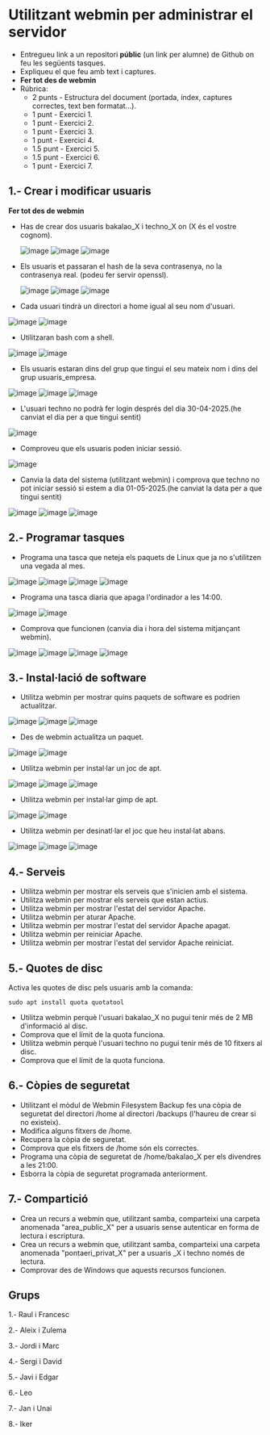 # Utilitzant webmin per administrar el servidor

- Entregueu link a un repositori **públic** (un link per alumne) de Github on feu les següents tasques.
- Expliqueu el que feu amb text i captures.
- **Fer tot des de webmin**
- Rúbrica:
  - 2 punts - Estructura del document (portada, índex, captures correctes, text ben formatat...).
  - 1 punt - Exercici 1.
  - 1 punt - Exercici 2.
  - 1 punt - Exercici 3.
  - 1 punt - Exercici 4.
  - 1.5 punt - Exercici 5.
  - 1.5 punt - Exercici 6.
  - 1 punt - Exercici 7.

## 1.- Crear i modificar usuaris

**Fer tot des de webmin**

- Has de crear dos usuaris bakalao_X i techno_X on (X és el vostre cognom).

  ![image](https://github.com/user-attachments/assets/b5115ef7-7eb4-4986-96dc-b625e6ea27e7)
  ![image](https://github.com/user-attachments/assets/33622996-358d-447b-bbd1-3be8079bd64d)
  ![image](https://github.com/user-attachments/assets/d0c40d31-fa5b-4d0e-9f2e-3680654bcd41)

- Els usuaris et passaran el hash de la seva contrasenya, no la contrasenya real. (podeu fer servir openssl).

  ![image](https://github.com/user-attachments/assets/bd527a86-9e23-4ffe-bb0e-5c3b1abbdba8)
  ![image](https://github.com/user-attachments/assets/e534b03d-5b49-49d8-a9e5-05a010b5cea1)
  ![image](https://github.com/user-attachments/assets/a4756803-0af6-486f-9391-225bf357c7c0)


- Cada usuari tindrà un directori a home igual al seu nom d'usuari.

 ![image](https://github.com/user-attachments/assets/f78c9802-5455-44a9-a8b3-7689520b248e)
 ![image](https://github.com/user-attachments/assets/0e30ed1a-f32c-41ff-86e3-d4b348569485)



- Utilitzaran bash com a shell.

 ![image](https://github.com/user-attachments/assets/937efcf9-dfa2-44fd-9650-5a0b23963ebd)
 ![image](https://github.com/user-attachments/assets/dae5a2bf-b6be-419e-98b3-4e31ee891bed)

- Els usuaris estaran dins del grup que tingui el seu mateix nom i dins del grup usuaris_empresa.
  
 ![image](https://github.com/user-attachments/assets/229d7464-08cf-486f-8466-07b80a3f46b3)
 ![image](https://github.com/user-attachments/assets/ac4f021c-31b0-432e-a116-57b85875a8da)
 ![image](https://github.com/user-attachments/assets/577fbf8d-4245-4913-891b-5849dcecf39e)

- L'usuari techno no podrà fer login després del dia 30-04-2025.(he canviat el dia per a que tingui sentit)

![image](https://github.com/user-attachments/assets/db0cfdf2-8867-45ac-b1ba-5d221d548987)

- Comproveu que els usuaris poden iniciar sessió.

 ![image](https://github.com/user-attachments/assets/bd9c2423-a9a1-4f0d-979c-8fc1189baa8b)

- Canvia la data del sistema (utilitzant webmin) i comprova que techno no pot iniciar sessió si estem a dia 01-05-2025.(he canviat la data per a que tingui sentit)

 ![image](https://github.com/user-attachments/assets/360e739a-1cee-443b-a2f0-0a4bd02b7290)
 ![image](https://github.com/user-attachments/assets/ccbf5f48-5780-459f-9fba-1423d676a257)
 ![image](https://github.com/user-attachments/assets/2c0169f8-daa0-45c6-9337-ddcc88b97302)

## 2.- Programar tasques

- Programa una tasca que neteja els paquets de Linux que ja no s'utilitzen una vegada al mes.

 ![image](https://github.com/user-attachments/assets/2a227481-4bbe-41e6-a2ef-2f5d9660c891)
 ![image](https://github.com/user-attachments/assets/a5774700-98b0-4e0b-b69f-eca192b54290)
 ![image](https://github.com/user-attachments/assets/7a9dcaa2-61b6-4d6e-ab35-3f7ee5c891e0)
 ![image](https://github.com/user-attachments/assets/4224f952-5fef-46bd-9b30-6671029dfac1)

- Programa una tasca diaria que apaga l'ordinador a les 14:00.

 ![image](https://github.com/user-attachments/assets/3917e1c6-4595-4d18-91c6-616e74990a6e)
 ![image](https://github.com/user-attachments/assets/d0f58fca-f465-4767-8127-1dbc90b798ea)

- Comprova que funcionen (canvia dia i hora del sistema mitjançant webmin).

![image](https://github.com/user-attachments/assets/bc910d6b-969d-4617-85e6-6e2042dd7ff4)
![image](https://github.com/user-attachments/assets/ac394b6c-3c2e-4f12-b972-3ea9db6a5ea8)
![image](https://github.com/user-attachments/assets/f5113e47-dd77-46da-918b-ffc44243fab7)
![image](https://github.com/user-attachments/assets/b6387aa7-1025-4c6a-b624-f25bac2e64d4)

  
## 3.- Instal·lació de software

- Utilitza webmin per mostrar quins paquets de software es podrien actualitzar.

![image](https://github.com/user-attachments/assets/04ec7f48-1647-4645-a5d8-52563e834c41)
![image](https://github.com/user-attachments/assets/e902f8f6-1436-4e52-873c-0bf908982348)
![image](https://github.com/user-attachments/assets/3cc8836c-543c-4d90-b919-2a905d4cf1a4)

- Des de webmin actualitza un paquet.

![image](https://github.com/user-attachments/assets/e902f8f6-1436-4e52-873c-0bf908982348)
![image](https://github.com/user-attachments/assets/3cc8836c-543c-4d90-b919-2a905d4cf1a4)

- Utilitza webmin per instal·lar un joc de apt.

![image](https://github.com/user-attachments/assets/e3c014a2-a7c5-4dbe-89c6-ea8a7431769b)
![image](https://github.com/user-attachments/assets/63f61688-5a88-47b3-8284-28d1c4b45145)
![image](https://github.com/user-attachments/assets/69c903c9-30ee-41d9-9db8-3b84629a3e2c)

- Utilitza webmin per instal·lar gimp de apt.

![image](https://github.com/user-attachments/assets/4a4cea90-577a-4861-9edb-6c4f2ba24d89)
![image](https://github.com/user-attachments/assets/9141bac3-e71c-43f7-b299-4679613aa873)

- Utilitza webmin per desinatl·lar el joc que heu instal·lat abans.

![image](https://github.com/user-attachments/assets/cc2af321-49e9-48b4-8d9b-92b29884c861)
![image](https://github.com/user-attachments/assets/57a7e449-1e5c-4be2-bae2-534e150dfdfe)
![image](https://github.com/user-attachments/assets/41d224fd-2270-4543-ba34-a1ef91ea4cd8)


## 4.- Serveis

- Utilitza webmin per mostrar els serveis que s'inicien amb el sistema.
- Utilitza webmin per mostrar els serveis que estan actius.
- Utilitza webmin per mostrar l'estat del servidor Apache.
- Utilitza webmin per aturar Apache.
- Utilitza webmin per mostrar l'estat del servidor Apache apagat.
- Utilitza webmin per reiniciar Apache.
- Utilitza webmin per mostrar l'estat del servidor Apache reiniciat.

## 5.- Quotes de disc

Activa les quotes de disc pels usuaris amb la comanda: 

```
sudo apt install quota quotatool
```

- Utilitza webmin perquè l'usuari bakalao_X no pugui tenir més de 2 MB d'informació al disc.
- Comprova que el límit de la quota funciona.
- Utilitza webmin perquè l'usuari techno no pugui tenir més de 10 fitxers al disc.
- Comprova que el límit de la quota funciona.

## 6.- Còpies de seguretat

- Utilitzant el mòdul de Webmin Filesystem Backup fes una còpia de seguretat del directori /home al directori /backups (l'haureu de crear si no existeix).
- Modifica alguns fitxers de /home.
- Recupera la còpia de seguretat.
- Comprova que els fitxers de /home són els correctes.
- Programa una còpia de seguretat de /home/bakalao_X per els divendres a les 21:00.
- Esborra la còpia de seguretat programada anteriorment.

## 7.- Compartició

- Crea un recurs a webmin que, utilitzant samba, comparteixi una carpeta anomenada "area_public_X" per a usuaris sense autenticar en forma de lectura i escriptura.
- Crea un recurs a webmin que, utilitzant samba, comparteixi una carpeta anomenada "pontaeri_privat_X" per a usuaris _X i techno només de lectura.
- Comprovar des de Windows que aquests recursos funcionen.

## Grups
1.- Raul i Francesc

2.- Aleix i Zulema

3.- Jordi i Marc

4.- Sergi i David

5.- Javi i Edgar

6.- Leo

7.- Jan i Unai

8.- Iker

